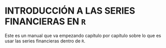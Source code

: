 # **INTRODUCCIÓN A LAS SERIES FINANCIERAS EN `R`**

Este es un manual que va empezando capítulo por capítulo sobre lo que es usar las series financieras dentro de `R`.
